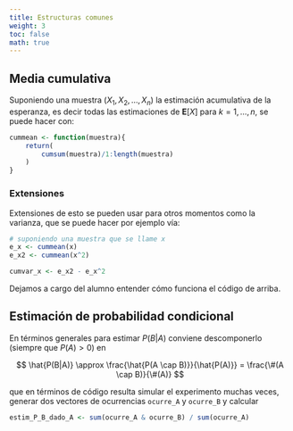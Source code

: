 ```yaml
---
title: Estructuras comunes
weight: 3
toc: false
math: true
---
```


## Media cumulativa

Suponiendo una muestra $(X_1, X_2, \dots, X_n)$ la estimación acumulativa de la esperanza, es decir todas las estimaciones de $\mathbf{E}[X]$ para $k=1,\dots,n$, se puede hacer con:

```r
cummean <- function(muestra){
    return(
        cumsum(muestra)/1:length(muestra)
    )
}
```

### Extensiones

Extensiones de esto se pueden usar para otros momentos como la varianza, que se puede hacer por ejemplo vía:

```r
# suponiendo una muestra que se llame x
e_x <- cummean(x)
e_x2 <- cummean(x^2)

cumvar_x <- e_x2 - e_x^2
```

Dejamos a cargo del alumno entender cómo funciona el código de arriba.

## Estimación de probabilidad condicional

En términos generales para estimar $P(B|A)$ conviene descomponerlo (siempre que $P(A)>0$) en

$$
\hat{P(B|A)} \approx \frac{\hat{P(A \cap B)}}{\hat{P(A)}} = \frac{\#(A \cap B)}{\#(A)}
$$

que en términos de código resulta simular el experimento muchas veces, generar dos vectores de ocurrencias `ocurre_A` y `ocurre_B` y calcular

```r
estim_P_B_dado_A <- sum(ocurre_A & ocurre_B) / sum(ocurre_A)
```


